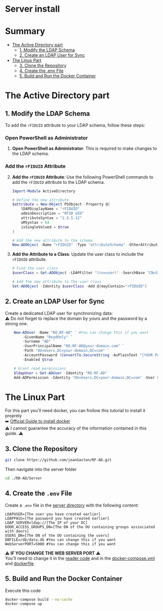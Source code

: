 # Server install

# **Summary**
- [The Active Directory part](./server.md/#the-active-directory-part)
    - [1. Modify the LDAP Schema](./server.md/#1-modify-the-ldap-schema)  
    - [2. Create an LDAP User for Sync](./server.md/#2-create-an-ldap-user-for-sync)
- [The Linux Part](./server.md/#the-linux-part)
    - [3. Clone the Repository](./server.md/#3-clone-the-repository)
    - [4. Create the .env File](./server.md/#4-create-the-env-file)
    - [5. Build and Run the Docker Container](./server.md/#5-build-and-run-the-docker-container)

# The Active Directory part

## 1. Modify the LDAP Schema

To add the `rFIDUID` attribute to your LDAP schema, follow these steps:

### Open PowerShell as Administrator

1. **Open PowerShell as Administrator**: This is required to make changes to the LDAP schema.

### Add the `rFIDUID` Attribute

2. **Add the `rFIDUID` Attribute**: Use the following PowerShell commands to add the `rFIDUID` attribute to the LDAP schema.

   ```powershell
   Import-Module ActiveDirectory

   # Define the new attribute
   $attribute = New-Object PSObject -Property @{
       lDAPDisplayName = "rFIDUID"
       adminDescription = "RFID UID"
       attributeSyntax = "2.5.5.12"
       oMSyntax = 64
       isSingleValued = $true
   }

   # Add the new attribute to the schema
   New-ADObject -Name "rFIDUID" -Type "attributeSchema" -OtherAttributes $attribute

3. **Add the Attribute to a Class**: Update the user class to include the `rFIDUID` attribute.
    ```powershell
    # Find the user class
    $userClass = Get-ADObject -LDAPFilter "(cn=user)" -SearchBase "CN=Schema,CN=Configuration,DC=your-domain,DC=com" -SearchScope Base

    # Add the new attribute to the user class
    Set-ADObject -Identity $userClass -Add @{mayContain="rFIDUID"}
    ```

## 2. Create an LDAP User for Sync
Create a dedicated LDAP user for synchronizing data:  
⚠️ Do not forget to replace the domain by yours and the password by a strong one.
```powershell
    New-ADUser -Name "RO.RF-AD" ` #You can change this if you want 
        -GivenName "ReadOnly" `
        -Surname "AD" `
        -UserPrincipalName "RO.RF-AD@your-domain.com" `
        -Path "OU=Users,DC=your-domain,DC=com" `
        -AccountPassword (ConvertTo-SecureString -AsPlainText "[YOUR PASSWORD]" -Force) `
        -Enabled $true

    # Grant read permissions
    $ldapUser = Get-ADUser -Identity "RO.RF-AD"
    Add-ADPermission -Identity "OU=Users,DC=your-domain,DC=com" -User $ldapUser -AccessRights ReadProperty
```

# The Linux Part

For this part you'll need docker, you can frollow this tutorial to install it proprely  
➡️ [Official Guide to install docker](https://docs.docker.com/engine/install/)  
⚠️ I cannot guarantee the accuracy of the information contained in this guide. ⚠️
## 3. Clone the Repository

```bash
git clone https://github.com/jeanGaston/RF-AD.git
```
Then navigate into the server folder
```bash
cd ./RD-AD/Server
```
## 4. Create the `.env` File

Create a `.env` file in the [server directory](../Server/) with the following content:

```
LDAPUSER=[The user you have created earlier] 
LDAPPASS=[The password you have created earlier]
LDAP_SERVER=ldap://[The IP of your DC] 
DOOR_ACCESS_GROUPS_DN=[The DN of the OU containing groups assiociated with doors]
USERS_DN=[The DN of the OU containing the users]
DBFILE=/db/data.db #You can change this if you want
WebServerPORT=5000 #You can change this if you want 
```
⚠️ **IF YOU CHANGE THE WEB SERVER PORT** ⚠️  
You'll need to change it in the [reader code](../Client/main.py) and in the [docker-compose.yml](../Server/docker-compose.yml) and [dockerfile](../Server/Dockerfile)

## 5. Build and Run the Docker Container

Execute this code 
```bash
docker-compose build --no-cache
docker-compose up
```

